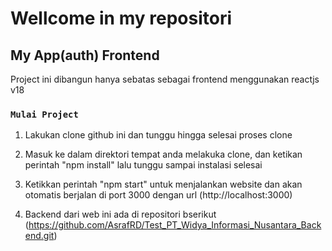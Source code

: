 # Wellcome in my repositori

## My App(auth) Frontend

Project ini dibangun hanya sebatas sebagai frontend menggunakan reactjs v18

### `Mulai Project`

1. Lakukan clone github ini dan tunggu hingga selesai proses clone

2. Masuk ke dalam direktori tempat anda melakuka clone, dan ketikan perintah "npm install" lalu tunggu sampai instalasi selesai

3. Ketikkan perintah "npm start" untuk menjalankan website dan akan otomatis berjalan di port 3000 dengan url (http://localhost:3000)

4. Backend dari web ini ada di repositori bserikut (https://github.com/AsrafRD/Test_PT_Widya_Informasi_Nusantara_Backend.git)
